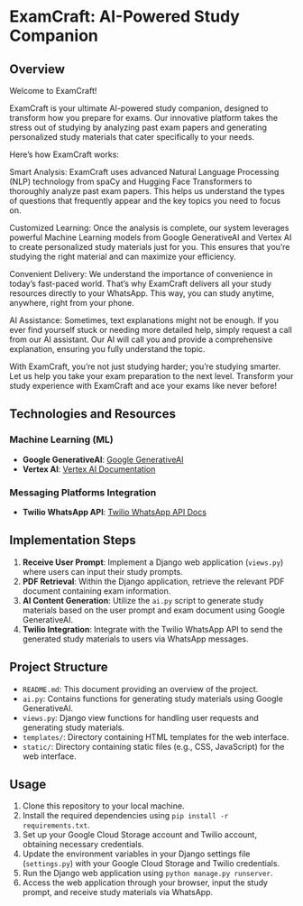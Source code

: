 # ExamCraft: AI-Powered Study Companion

## Overview

Welcome to ExamCraft!

ExamCraft is your ultimate AI-powered study companion, designed to transform how you prepare for exams. Our innovative platform takes the stress out of studying by analyzing past exam papers and generating personalized study materials that cater specifically to your needs.

Here’s how ExamCraft works:

Smart Analysis: ExamCraft uses advanced Natural Language Processing (NLP) technology from spaCy and Hugging Face Transformers to thoroughly analyze past exam papers. This helps us understand the types of questions that frequently appear and the key topics you need to focus on.

Customized Learning: Once the analysis is complete, our system leverages powerful Machine Learning models from Google GenerativeAI and Vertex AI to create personalized study materials just for you. This ensures that you’re studying the right material and can maximize your efficiency.

Convenient Delivery: We understand the importance of convenience in today’s fast-paced world. That’s why ExamCraft delivers all your study resources directly to your WhatsApp. This way, you can study anytime, anywhere, right from your phone.

AI Assistance: Sometimes, text explanations might not be enough. If you ever find yourself stuck or needing more detailed help, simply request a call from our AI assistant. Our AI will call you and provide a comprehensive explanation, ensuring you fully understand the topic.

With ExamCraft, you’re not just studying harder; you’re studying smarter. Let us help you take your exam preparation to the next level. Transform your study experience with ExamCraft and ace your exams like never before!

## Technologies and Resources

### Machine Learning (ML)

- **Google GenerativeAI**: [Google GenerativeAI](https://cloud.google.com/generative-ai/docs)
- **Vertex AI**: [Vertex AI Documentation](https://cloud.google.com/vertex-ai/docs)

### Messaging Platforms Integration

- **Twilio WhatsApp API**: [Twilio WhatsApp API Docs](https://www.twilio.com/docs/whatsapp)

## Implementation Steps

1. **Receive User Prompt**: Implement a Django web application (`views.py`) where users can input their study prompts.
2. **PDF Retrieval**: Within the Django application, retrieve the relevant PDF document containing exam information.
3. **AI Content Generation**: Utilize the `ai.py` script to generate study materials based on the user prompt and exam document using Google GenerativeAI.
4. **Twilio Integration**: Integrate with the Twilio WhatsApp API to send the generated study materials to users via WhatsApp messages.

## Project Structure

- `README.md`: This document providing an overview of the project.
- `ai.py`: Contains functions for generating study materials using Google GenerativeAI.
- `views.py`: Django view functions for handling user requests and generating study materials.
- `templates/`: Directory containing HTML templates for the web interface.
- `static/`: Directory containing static files (e.g., CSS, JavaScript) for the web interface.

## Usage

1. Clone this repository to your local machine.
2. Install the required dependencies using `pip install -r requirements.txt`.
3. Set up your Google Cloud Storage account and Twilio account, obtaining necessary credentials.
4. Update the environment variables in your Django settings file (`settings.py`) with your Google Cloud Storage and Twilio credentials.
5. Run the Django web application using `python manage.py runserver`.
6. Access the web application through your browser, input the study prompt, and receive study materials via WhatsApp.
